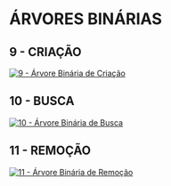 # ÁRVORES BINÁRIAS

## 9 - CRIAÇÃO

[![9 - Árvore Binária de Criação](https://img.youtube.com/vi/gOo4dasegB0/0.jpg)](https://www.youtube.com/watch?v=gOo4dasegB0)

## 10 -  BUSCA

[![10 - Árvore Binária de Busca](https://img.youtube.com/vi/zqqB7fpPMIo/0.jpg)](https://www.youtube.com/watch?v=zqqB7fpPMIo)

## 11 -  REMOÇÃO

[![11 - Árvore Binária de Remoção](https://img.youtube.com/vi/FgsSU0-FJb0/0.jpg)](https://www.youtube.com/watch?v=FgsSU0-FJb0)


